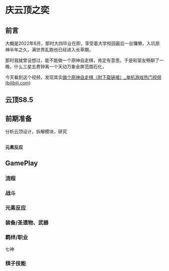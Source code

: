 # 庆云顶之奕

## 前言		

大概是2022年6月，那时大四毕业在即，享受着大学校园最后一丝慵懒，入坑原神半年之久，满世界乱跑也已经进入长草期。

那时我就曾设想过，能不能做一个原神自走棋，肯定有意思。于是和室友畅聊了一晚，什么三星五费钟离一个天动万象全屏范围石化，



今天看到这个视频，发现其实[做个原神自走棋（附下载链接）_单机游戏热门视频 (bilibili.com)](https://www.bilibili.com/video/BV1jP411u7f8/?spm_id_from=333.337.search-card.all.click&vd_source=deb921f13108b69c0a6b8bca62b95963)



## 云顶S8.5



## 前期准备

分析云顶设计，拆解模块，研究



## 







#### 元素反应



## GamePlay

### 流程



### 战斗



### 元素反应



### 装备/圣遗物、武器



### 羁绊/职业

七神



### 棋子技能
